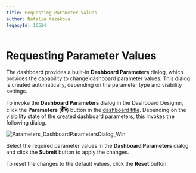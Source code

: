 ```yaml
---
title: Requesting Parameter Values
author: Natalia Kazakova
legacyId: 16524
---
```

# Requesting Parameter Values
The dashboard provides a built-in **Dashboard Parameters** dialog, which provides the capability to change dashboard parameter values. This dialog is created automatically, depending on the parameter type and visibility settings.

To invoke the **Dashboard Parameters** dialog in the Dashboard Designer, click the **Parameters**  (![Parameters_ParametersButtonWin_Title](../../../../images/img21814.png)) button in the [dashboard title](../../dashboard-layout/dashboard-title.md). Depending on the visibility state of the [created](creating-parameters.md) dashboard parameters, this invokes the following dialog.

![Parameters_DashboardParametersDialog_Win](../../../../images/img21815.png)

Select the required parameter values in the **Dashboard Parameters** dialog and click the **Submit** button to apply the changes.

To reset the changes to the default values, click the **Reset** button.